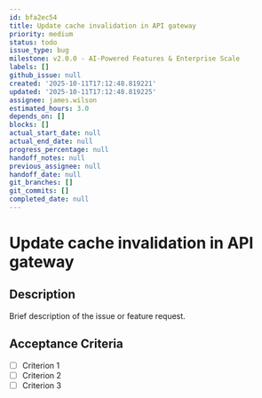 ```yaml
---
id: bfa2ec54
title: Update cache invalidation in API gateway
priority: medium
status: todo
issue_type: bug
milestone: v2.0.0 - AI-Powered Features & Enterprise Scale
labels: []
github_issue: null
created: '2025-10-11T17:12:48.819221'
updated: '2025-10-11T17:12:48.819225'
assignee: james.wilson
estimated_hours: 3.0
depends_on: []
blocks: []
actual_start_date: null
actual_end_date: null
progress_percentage: null
handoff_notes: null
previous_assignee: null
handoff_date: null
git_branches: []
git_commits: []
completed_date: null
---
```


# Update cache invalidation in API gateway

## Description

Brief description of the issue or feature request.

## Acceptance Criteria

- [ ] Criterion 1
- [ ] Criterion 2
- [ ] Criterion 3